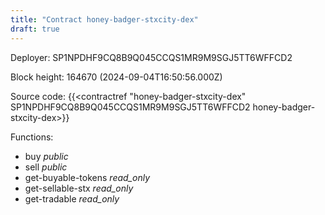 ```yaml
---
title: "Contract honey-badger-stxcity-dex"
draft: true
---
```

Deployer: SP1NPDHF9CQ8B9Q045CCQS1MR9M9SGJ5TT6WFFCD2


 



Block height: 164670 (2024-09-04T16:50:56.000Z)

Source code: {{<contractref "honey-badger-stxcity-dex" SP1NPDHF9CQ8B9Q045CCQS1MR9M9SGJ5TT6WFFCD2 honey-badger-stxcity-dex>}}

Functions:

* buy _public_
* sell _public_
* get-buyable-tokens _read_only_
* get-sellable-stx _read_only_
* get-tradable _read_only_
